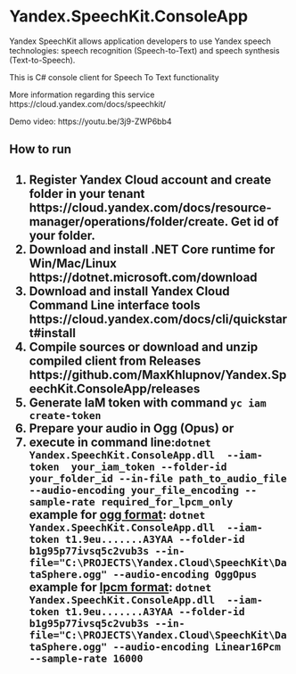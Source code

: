 # Yandex.SpeechKit.ConsoleApp
<p>Yandex SpeechKit allows application developers to use Yandex speech technologies: speech recognition (Speech-to-Text) and speech synthesis (Text-to-Speech).</p>
<p>This is C# console client for Speech To Text functionality</p>
<p>More information regarding  this service https://cloud.yandex.com/docs/speechkit/</p>
<p>Demo video: https://youtu.be/3j9-ZWP6bb4</p>
<h2> How to run <h2>
<ol>  
  <li>Register Yandex Cloud account and create folder in your tenant https://cloud.yandex.com/docs/resource-manager/operations/folder/create. Get id of your folder.</li>
  <li>Download and install .NET Core runtime for Win/Mac/Linux https://dotnet.microsoft.com/download</li>
  <li>Download and install Yandex Cloud Command Line interface tools https://cloud.yandex.com/docs/cli/quickstart#install</li>
  <li>Compile sources or download and unzip compiled client from Releases https://github.com/MaxKhlupnov/Yandex.SpeechKit.ConsoleApp/releases</li>
  <li>Generate IaM token with command <code>yc iam create-token</code></li>
  <li>Prepare your audio in Ogg (Opus) or </li>
  <li>execute in command line:<code>dotnet Yandex.SpeechKit.ConsoleApp.dll  --iam-token  your_iam_token --folder-id your_folder_id --in-file path_to_audio_file --audio-encoding your_file_encoding --sample-rate required_for_lpcm_only</code>
    <div>example for <a href='https://cloud.yandex.com/docs/speechkit/stt/formats#OggOpus'>ogg format</a>: <code>dotnet Yandex.SpeechKit.ConsoleApp.dll  --iam-token t1.9eu.......A3YAA --folder-id  b1g95p77ivsq5c2vub3s --in-file="C:\PROJECTS\Yandex.Cloud\SpeechKit\DataSphere.ogg" --audio-encoding OggOpus</code></div>
    <div>example for <a href='https://cloud.yandex.com/docs/speechkit/stt/formats#lpcm'>lpcm format</a>: <code>dotnet Yandex.SpeechKit.ConsoleApp.dll  --iam-token t1.9eu.......A3YAA --folder-id  b1g95p77ivsq5c2vub3s --in-file="C:\PROJECTS\Yandex.Cloud\SpeechKit\DataSphere.ogg" --audio-encoding Linear16Pcm  --sample-rate 16000</code></div> </li>
</ol>
  
